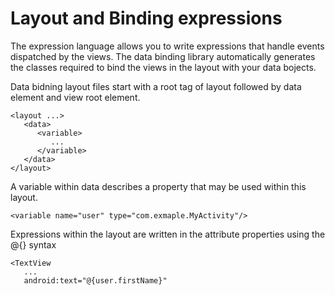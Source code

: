 # Layout and Binding expressions

The expression language allows you to write expressions that handle events dispatched by the views. The data binding library automatically generates the classes required to bind the views in the layout with your data bojects. 

Data bidning layout files start with a root tag of layout followed by data element and view root element. 

```
<layout ...>
   <data>
      <variable>
         ...
      </variable>
   </data>
</layout>

```

A variable within data describes a property that may be used within this layout. 
```
<variable name="user" type="com.exmaple.MyActivity"/>
```

Expressions within the layout are written in the attribute properties using the @{} syntax
```
<TextView
   ...
   android:text="@{user.firstName}"
```



